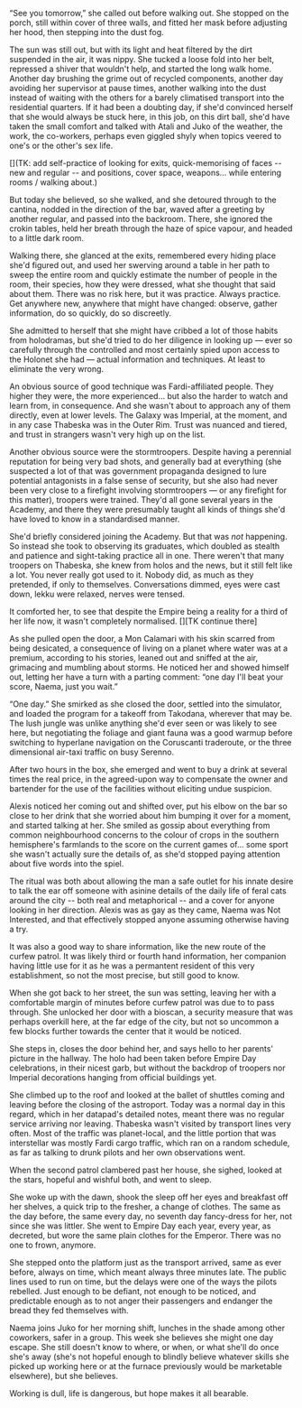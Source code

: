 “See you tomorrow,” she called out before walking out. She stopped on the porch,
still within cover of three walls, and fitted her mask before adjusting her
hood, then stepping into the dust fog.
 
The sun was still out, but with its light and heat filtered by the dirt
suspended in the air, it was nippy. She tucked a loose fold into her belt,
repressed a shiver that wouldn't help, and started the long walk home. Another
day brushing the grime out of recycled components, another day avoiding her
supervisor at pause times, another walking into the dust instead of waiting with
the others for a barely climatised transport into the residential quarters. If
it had been a doubting day, if she'd convinced herself that she would always be
stuck here, in this job, on this dirt ball, she'd have taken the small comfort
and talked with Atali and Juko of the weather, the work, the co-workers, perhaps
even giggled shyly when topics veered to one's or the other's sex life. 

[](TK: add self-practice of looking for exits, quick-memorising of faces -- new
and regular -- and positions, cover space, weapons... while entering rooms /
walking about.)

But today she believed, so she walked, and she detoured through to the cantina,
nodded in the direction of the bar, waved after a greeting by another regular,
and passed into the backroom. There, she ignored the crokin tables, held her
breath through the haze of spice vapour, and headed to a little dark room.

Walking there, she glanced at the exits, remembered every hiding place she'd
figured out, and used her swerving around a table in her path to sweep the
entire room and quickly estimate the number of people in the room, their
species, how they were dressed, what she thought that said about them. There
was no risk here, but it was practice. Always practice. Get anywhere new,
anywhere that might have changed: observe, gather information, do so quickly,
do so discreetly.

She admitted to herself that she might have cribbed a lot of those habits from
holodramas, but she'd tried to do her diligence in looking up — ever so
carefully through the controlled and most certainly spied upon access to the
Holonet she had — actual information and techniques. At least to eliminate the
very wrong.

An obvious source of good technique was Fardi-affiliated people. They higher
they were, the more experienced… but also the harder to watch and learn from,
in consequence. And she wasn't about to approach any of them directly, even at
lower levels. The Galaxy was Imperial, at the moment, and in any case Thabeska
was in the Outer Rim. Trust was nuanced and tiered, and trust in strangers
wasn't very high up on the list.

Another obvious source were the stormtroopers. Despite having a perennial
reputation for being very bad shots, and generally bad at everything (she
suspected a lot of that was government propaganda designed to lure potential
antagonists in a false sense of security, but she also had never been very
close to a firefight involving stormtroopers — or any firefight for this
matter), troopers were trained. They'd all gone several years in the Academy,
and there they were presumably taught all kinds of things she'd have loved to
know in a standardised manner.

She'd briefly considered joining the Academy. But that was _not_ happening. So
instead she took to observing its graduates, which doubled as stealth and
patience and sight-taking practice all in one. There weren't that many troopers
on Thabeska, she knew from holos and the news, but it still felt like a lot.
You never really got used to it. Nobody did, as much as they pretended, if only
to themselves. Conversations dimmed, eyes were cast down, lekku were relaxed,
nerves were tensed.

It comforted her, to see that despite the Empire being a reality for a third of
her life now, it wasn't completely normalised. [][TK continue there]



As she pulled open the door, a Mon Calamari with his skin scarred from being
desicated, a consequence of living on a planet where water was at a premium,
according to his stories, leaned out and sniffed at the air, grimacing and
mumbling about storms. He noticed her and showed himself out, letting her have a
turn with a parting comment: “one day I'll beat your score, Naema, just you
wait.”
 
“One day.” She smirked as she closed the door, settled into the simulator, and
loaded the program for a takeoff from Takodana, wherever that may be. The lush
jungle was unlike anything she'd ever seen or was likely to see here, but
negotiating the foliage and giant fauna was a good warmup before switching to
hyperlane navigation on the Coruscanti traderoute, or the three dimensional
air-taxi traffic on busy Serenno.
 
After two hours in the box, she emerged and went to buy a drink at several times
the real price, in the agreed-upon way to compensate the owner and bartender for
the use of the facilities without eliciting undue suspicion.

Alexis noticed her coming out and shifted over, put his elbow on the bar so
close to her drink that she worried about him bumping it over for a moment, and
started talking at her. She smiled as gossip about everything from common
neighbourhood concerns to the colour of crops in the southern hemisphere's
farmlands to the score on the current games of... some sport she wasn't actually
sure the details of, as she'd stopped paying attention about five words into the
spiel.

The ritual was both about allowing the man a safe outlet for his innate desire
to talk the ear off someone with asinine details of the daily life of feral cats
around the city -- both real and metaphorical -- and a cover for anyone looking
in her direction. Alexis was as gay as they came, Naema was Not Interested, and
that effectively stopped anyone assuming otherwise having a try.

It was also a good way to share information, like the new route of the curfew
patrol. It was likely third or fourth hand information, her companion having
little use for it as he was a permantent resident of this very establishment, 
so not the most precise, but still good to know.

When she got back to her street, the sun was setting, leaving her with a
comfortable margin of minutes before curfew patrol was due to to pass through.
She unlocked her door with a bioscan, a security measure that was perhaps
overkill here, at the far edge of the city, but not so uncommon a few blocks
further towards the center that it would be noticed.

She steps in, closes the door behind her, and says hello to her parents' picture
in the hallway. The holo had been taken before Empire Day celebrations, in their
nicest garb, but without the backdrop of troopers nor Imperial decorations
hanging from official buildings yet.

She climbed up to the roof and looked at the ballet of shuttles coming and
leaving before the closing of the astroport. Today was a normal day in this
regard, which in her datapad's detailed notes, meant there was no regular
service arriving nor leaving. Thabeska wasn't visited by transport lines very
often. Most of the traffic was planet-local, and the little portion that was
interstellar was mostly Fardi cargo traffic, which ran on a random schedule, as
far as talking to drunk pilots and her own observations went.

When the second patrol clambered past her house, she sighed, looked at the
stars, hopeful and wishful both, and went to sleep.

She woke up with the dawn, shook the sleep off her eyes and breakfast off her
shelves, a quick trip to the fresher, a change of clothes. The same as the day
before, the same every day, no seventh day fancy-dress for her, not since she
was littler. She went to Empire Day each year, every year, as decreted, but wore
the same plain clothes for the Emperor. There was no one to frown, anymore.

She stepped onto the platform just as the transport arrived, same as ever
before, always on time, which meant always three minutes late. The public lines
used to run on time, but the delays were one of the ways the pilots rebelled.
Just enough to be defiant, not enough to be noticed, and predictable enough as
to not anger their passengers and endanger the bread they fed themselves with.

Naema joins Juko for her morning shift, lunches in the shade among other
coworkers, safer in a group. This week she believes she might one day escape.
She still doesn't know to where, or when, or what she'll do once she's away
(she's not hopeful enough to blindly believe whatever skills she picked up
working here or at the furnace previously would be marketable elsewhere), but
she believes.

Working is dull, life is dangerous, but hope makes it all bearable.

